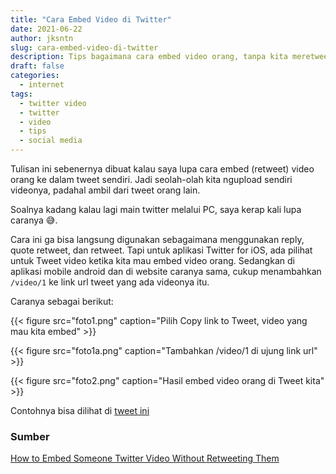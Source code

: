 ```yaml
---
title: "Cara Embed Video di Twitter"
date: 2021-06-22
author: jksntn
slug: cara-embed-video-di-twitter
description: Tips bagaimana cara embed video orang, tanpa kita meretweet orang tersebut.
draft: false
categories:
  - internet
tags:
  - twitter video
  - twitter
  - video
  - tips
  - social media
---
```

Tulisan ini sebenernya dibuat kalau saya lupa cara embed (retweet) video orang ke dalam tweet sendiri. Jadi seolah-olah kita ngupload sendiri videonya, padahal ambil dari tweet orang lain. 

Soalnya kadang kalau lagi main twitter melalui PC, saya kerap kali lupa caranya 😅.

<!--more-->

Cara ini ga bisa langsung digunakan sebagaimana menggunakan reply, quote retweet, dan retweet. Tapi untuk aplikasi Twitter for iOS, ada pilihat untuk Tweet video ketika kita mau embed video orang. Sedangkan di aplikasi mobile android dan di website caranya sama, cukup menambahkan `/video/1` ke link url tweet yang ada videonya itu. 

Caranya sebagai berikut:

{{< figure src="foto1.png" caption="Pilih Copy link to Tweet, video yang mau kita embed" >}}

{{< figure src="foto1a.png" caption="Tambahkan /video/1 di ujung link url" >}}

{{< figure src="foto2.png" caption="Hasil embed video orang di Tweet kita" >}}

Contohnya bisa dilihat di [tweet ini](https://twitter.com/jksntn/status/1407296236055515142?s=20) 

### Sumber 
[How to Embed Someone Twitter Video Without Retweeting Them](https://www.howtogeek.com/668753/how-to-embed-someones-twitter-video-without-retweeting-them/)
